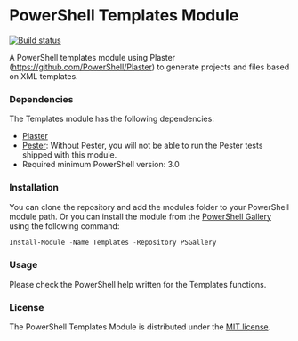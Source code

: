 # PowerShell Templates Module
[![Build status](https://ci.appveyor.com/api/projects/status/a7j3xtney8s86kma?svg=true)](https://ci.appveyor.com/project/roarwrecker/templates)

A PowerShell templates module using Plaster (https://github.com/PowerShell/Plaster) to generate projects and files based on XML templates.

### Dependencies

The Templates module has the following dependencies:
- [Plaster](https://github.com/PowerShell/Plaster)
- [Pester](https://github.com/pester/Pester): Without Pester, you will not be able to run the Pester tests shipped with this module.
- Required minimum PowerShell version: 3.0

### Installation

You can clone the repository and add the modules folder to your PowerShell module path. Or you can install the module from the [PowerShell Gallery](https://www.powershellgallery.com/) using the following command:
```PowerShell
Install-Module -Name Templates -Repository PSGallery
```

### Usage

Please check the PowerShell help written for the Templates functions.

### License

The PowerShell Templates Module is distributed under the [MIT license](https://github.com/roarwrecker/Templates/blob/master/LICENSE).
